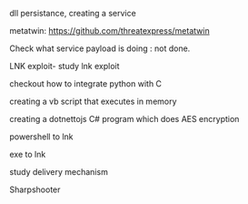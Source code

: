 dll persistance, creating a service

metatwin: https://github.com/threatexpress/metatwin

Check what service payload is doing : not done.

LNK exploit- study lnk exploit

checkout how to integrate python with C

creating a vb script that executes in memory

creating a dotnettojs C# program  which does AES encryption

powershell to lnk

exe to lnk

study delivery mechanism

Sharpshooter



